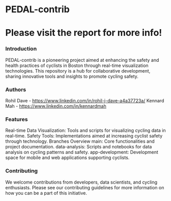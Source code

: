 # PEDAL-contrib

# Please visit the report for more info!

### Introduction
PEDAL-contrib is a pioneering project aimed at enhancing the safety and health practices of cyclists in Boston through real-time visualization technologies. This repository is a hub for collaborative development, sharing innovative tools and insights to promote cycling safety.

### Authors

Rohil Dave - https://www.linkedin.com/in/rohil-j-dave-a4a37723a/
Kennard Mah - https://www.linkedin.com/in/kennardmah

### Features
Real-time Data Visualization: Tools and scripts for visualizing cycling data in real-time.
Safety Tools: Implementations aimed at increasing cyclist safety through technology.
Branches Overview
main: Core functionalities and project documentation.
data-analysis: Scripts and notebooks for data analysis on cycling patterns and safety.
app-development: Development space for mobile and web applications supporting cyclists.

### Contributing
We welcome contributions from developers, data scientists, and cycling enthusiasts. Please see our contributing guidelines for more information on how you can be a part of this initiative.
